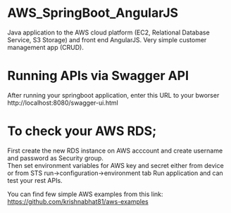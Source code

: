 # AWS_SpringBoot_AngularJS
Java application to the AWS cloud platform (EC2, Relational Database Service, S3 Storage) and front end AngularJS. Very simple customer management app (CRUD).


# Running APIs via Swagger API
After running your springboot application, enter this URL to your bworser
http://localhost:8080/swagger-ui.html

# To check your AWS RDS;
First create the new RDS instance on AWS acccount and create username and password as Security group.<br />
Then set environment variables for AWS key and secret either from device or from STS run->configuration->environment tab
Run application and can test your rest APIs.

You can find few simple AWS examples from this link: https://github.com/krishnabhat81/aws-examples 
